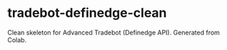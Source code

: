 # tradebot-definedge-clean

Clean skeleton for Advanced Tradebot (Definedge API). Generated from Colab.
